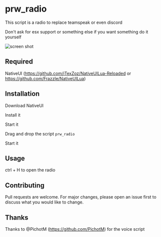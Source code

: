 # prw_radio

This script is a radio to replace teamspeak or even discord

Don't ask for esx support or something else if you want something do it yourself

![screen shot](https://image.noelshack.com/fichiers/2019/05/5/1548977245-telechargement-3.png)
## Required

NativeUI (https://github.com/iTexZoz/NativeUILua-Reloaded or https://github.com/FrazzIe/NativeUILua)

## Installation 

Download NativeUI

Install it


Start it


Drag and drop the script `prw_radio`


Start it

## Usage


  ctrl + H to open the radio


## Contributing
Pull requests are welcome. For major changes, please open an issue first to discuss what you would like to change.

## Thanks
Thanks to @PichotM (https://github.com/PichotM) for the voice script 
